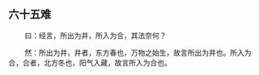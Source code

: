## 六十五难
<p>&emsp;&emsp;
曰：经言，所出为井，所入为合，其法奈何？
</p>
<p>&emsp;&emsp;
然：所出为井，井者，东方春也，万物之始生，故言所出为井也。所入为合，合者，北方冬也，阳气入藏，故言所入为合也。
</p>



